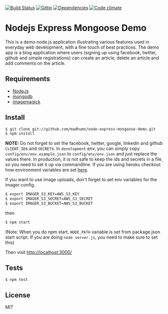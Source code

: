[![Build Status](https://img.shields.io/travis/madhums/node-express-mongoose-demo.svg?style=flat)](https://travis-ci.org/madhums/node-express-mongoose-demo)
[![Gittip](https://img.shields.io/gratipay/madhums.svg?style=flat)](https://www.gratipay.com/madhums/)
[![Dependencies](https://img.shields.io/david/madhums/node-express-mongoose-demo.svg?style=flat)](https://david-dm.org/madhums/node-express-mongoose-demo)
[![Code climate](http://img.shields.io/codeclimate/github/madhums/node-express-mongoose-demo.svg?style=flat)](https://codeclimate.com/github/madhums/node-express-mongoose-demo)

# Nodejs Express Mongoose Demo

This is a demo node.js application illustrating various features used in everyday web development, with a fine touch of best practices. The demo app is a blog application where users (signing up using facebook, twitter, github and simple registrations) can create an article, delete an article and add comments on the article.


## Requirements

* [NodeJs](http://nodejs.org)
* [mongodb](http://mongodb.org)
* [imagemagick](http://www.imagemagick.org/script/index.php)

## Install

```sh
$ git clone git://github.com/madhums/node-express-mongoose-demo.git
$ npm install
```

**NOTE:** Do not forget to set the facebook, twitter, google, linkedin and github `CLIENT_ID`s and `SECRET`s. In `development` env, you can simply copy
`config/env/env.example.json` to `config/env/env.json` and just replace the
values there. In production, it is not safe to keep the ids and secrets in
a file, so you need to set it up via commandline. If you are using heroku
checkout how environment variables are set [here](https://devcenter.heroku.com/articles/config-vars).

If you want to use image uploads, don't forget to set env variables for the
imager config.

```sh
$ export IMAGER_S3_KEY=AWS_S3_KEY
$ export IMAGER_S3_SECRET=AWS_S3_SECRET
$ export IMAGER_S3_BUCKET=AWS_S3_BUCKET
```

then

```sh
$ npm start
```

(Note: When you do npm start, `NODE_PATH` variable is set from package.json start script. If you are doing `node server.js`, you need to make sure to set this)

Then visit [http://localhost:3000/](http://localhost:3000/)

## Tests

```sh
$ npm test
```

## License

MIT
